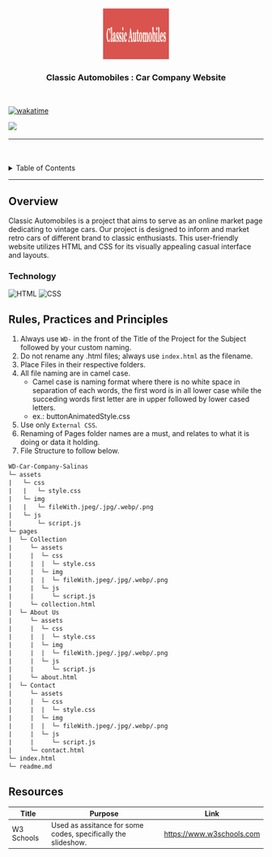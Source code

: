 <a name="readme-top">

<br/>

<br />
<div align="center">
  <a href="https://github.com/aika-salinas">
  <!-- TODO: If you want to add logo or banner you can add it here -->
    <img src="./assets/img/LOGO.png" alt="Nyebe" width="130" height="100">
  </a>
<!-- TODO: Change Title to the name of the title of your Project -->
  <h3 align="center">Classic Automobiles : Car Company Website</h3>
</div>
<!-- TODO: Make a short description -->
<div align="center">

</div> 

<br />

[![wakatime](https://wakatime.com/badge/user/e5e89f1f-b43b-4f9b-95b3-60a2fac326a1/project/2835d53c-320b-47f7-87e3-387db789e4bc.svg)](https://wakatime.com/badge/user/e5e89f1f-b43b-4f9b-95b3-60a2fac326a1/project/2835d53c-320b-47f7-87e3-387db789e4bc)

<!-- TODO: Change the zyx-0314 into your github username  -->
<!-- TODO: Change the WD-Template-Project into the same name of your folder -->
![](https://visit-counter.vercel.app/counter.png?page=aika-salinas/WD-Car-Company-Salinas)

---

<br />
<br />

<!-- TODO: If you want to add more layers for your readme -->
<details>
  <summary>Table of Contents</summary>
  <ol>
    <li>
      <a href="#overview">Overview</a>
      <ol> 
        <li>
          <a href="#key-components">Key Components</a>
        </li>
        <li>
          <a href="#technology">Technology</a>
        </li>
      </ol>
    </li>
    <li>
      <a href="#rule,-practices-and-principles">Rules, Practices and Principles</a>
    </li>
    <li>
      <a href="#resources">Resources</a>
    </li>
  </ol>
</details>

---

## Overview

<!-- TODO: To be changed -->
<!-- The following are just sample -->
Classic Automobiles is a project that aims to serve as an online market page dedicating to vintage cars.
Our project is designed to inform and market retro cars of different brand to classic enthusiasts.
This user-friendly website utilizes HTML and CSS for its visually appealing casual interface and layouts.

### Technology
<!-- TODO: List of Technology Used -->
![HTML](https://img.shields.io/badge/HTML-E34F26?style=for-the-badge&logo=html5&logoColor=white)
![CSS](https://img.shields.io/badge/CSS-1572B6?style=for-the-badge&logo=css3&logoColor=white)

## Rules, Practices and Principles
1. Always use `WD-` in the front of the Title of the Project for the Subject followed by your custom naming.
2. Do not rename any .html files; always use `index.html` as the filename.
3. Place Files in their respective folders.
4. All file naming are in camel case.
   - Camel case is naming format where there is no white space in separation of each words, the first word is in all lower case while the succeding words first letter are in upper followed by lower cased letters.
   - ex.: buttonAnimatedStyle.css
5. Use only `External CSS`.
6. Renaming of Pages folder names are a must, and relates to what it is doing or data it holding.
7. File Structure to follow below.

```
WD-Car-Company-Salinas
└─ assets
|   └─ css
|   |   └─ style.css
|   └─ img
|   |   └─ fileWith.jpeg/.jpg/.webp/.png
|   └─ js
|       └─ script.js
└─ pages
|  └─ Collection
|     └─ assets
|     |  └─ css
|     |  |  └─ style.css
|     |  └─ img
|     |  |  └─ fileWith.jpeg/.jpg/.webp/.png
|     |  └─ js
|     |     └─ script.js
|     └─ collection.html
|  └─ About Us
|     └─ assets
|     |  └─ css
|     |  |  └─ style.css
|     |  └─ img
|     |  |  └─ fileWith.jpeg/.jpg/.webp/.png
|     |  └─ js
|     |     └─ script.js
|     └─ about.html
|  └─ Contact
|     └─ assets
|     |  └─ css
|     |  |  └─ style.css
|     |  └─ img
|     |  |  └─ fileWith.jpeg/.jpg/.webp/.png
|     |  └─ js
|     |     └─ script.js
|     └─ contact.html
└─ index.html
└─ readme.md
```

## Resources

<!-- TODO: Add References -->
| Title | Purpose | Link |
|-|-|-|
| W3 Schools | Used as assitance for some codes, specifically the slideshow. | https://www.w3schools.com |
